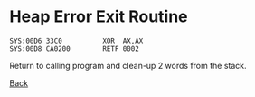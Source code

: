 # Heap Error Exit Routine

```
SYS:00D6 33C0          XOR	AX,AX
SYS:00D8 CA0200        RETF	0002
```

Return to calling program and clean-up 2 words from the stack.

[Back](README.md)